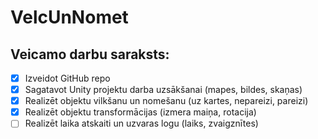 # VelcUnNomet
## Veicamo darbu saraksts:
- [x] Izveidot GitHub repo
- [x] Sagatavot Unity projektu darba uzsākšanai (mapes, bildes, skaņas)
- [x] Realizēt objektu vilkšanu un nomešanu (uz kartes, nepareizi, pareizi)
- [x] Realizēt objektu transformācijas (izmera maiņa, rotacija)
- [ ] Realizēt laika  atskaiti un uzvaras logu (laiks, zvaigznītes)
